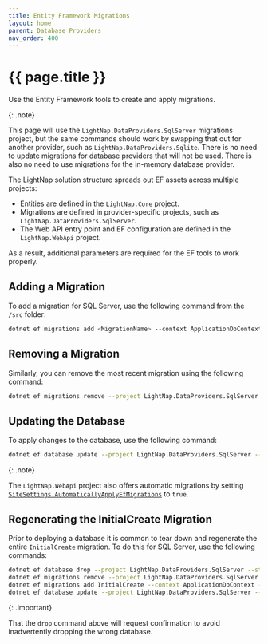 ```yaml
---
title: Entity Framework Migrations
layout: home
parent: Database Providers
nav_order: 400
---
```


# {{ page.title }}

Use the Entity Framework tools to create and apply migrations.

{: .note}

This page will use the `LightNap.DataProviders.SqlServer` migrations project, but the same commands should work by swapping that out for another provider, such as `LightNap.DataProviders.Sqlite`. There is no need to update migrations for database providers that will not be used. There is also no need to use migrations for the in-memory database provider.

The LightNap solution structure spreads out EF assets across multiple projects:

- Entities are defined in the `LightNap.Core` project.
- Migrations are defined in provider-specific projects, such as `LightNap.DataProviders.SqlServer`.
- The Web API entry point and EF configuration are defined in the `LightNap.WebApi` project.

As a result, additional parameters are required for the EF tools to work properly.

## Adding a Migration

To add a migration for SQL Server, use the following command from the `/src` folder:

```bash
dotnet ef migrations add <MigrationName> --context ApplicationDbContext --project LightNap.DataProviders.SqlServer --startup-project LightNap.WebApi
```

## Removing a Migration

Similarly, you can remove the most recent migration using the following command:

```bash
dotnet ef migrations remove --project LightNap.DataProviders.SqlServer --startup-project LightNap.WebApi
```

## Updating the Database

To apply changes to the database, use the following command:

```bash
dotnet ef database update --project LightNap.DataProviders.SqlServer --startup-project LightNap.WebApi
```

{: .note}

The `LightNap.WebApi` project also offers automatic migrations by setting
[`SiteSettings.AutomaticallyApplyEfMigrations`](../configuring-application-settings) to `true`.

## Regenerating the InitialCreate Migration

Prior to deploying a database it is common to tear down and regenerate the entire `InitialCreate` migration. To do this for SQL Server, use the following commands:

```bash
dotnet ef database drop --project LightNap.DataProviders.SqlServer --startup-project LightNap.WebApi
dotnet ef migrations remove --project LightNap.DataProviders.SqlServer --startup-project LightNap.WebApi
dotnet ef migrations add InitialCreate --context ApplicationDbContext --project LightNap.DataProviders.SqlServer --startup-project LightNap.WebApi
dotnet ef database update --project LightNap.DataProviders.SqlServer --startup-project LightNap.WebApi
```

{: .important}

That the `drop` command above will request confirmation to avoid inadvertently dropping the wrong database.
